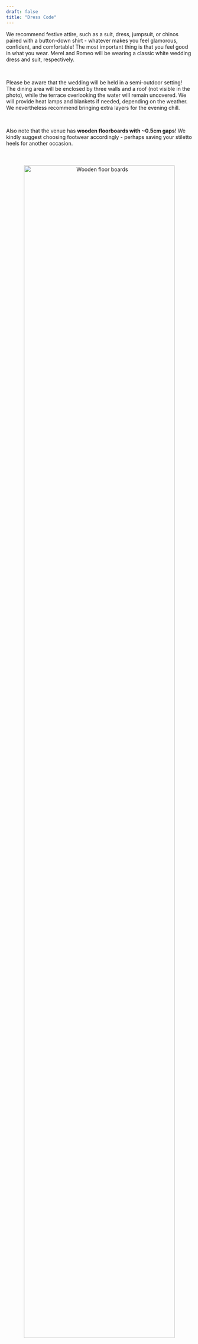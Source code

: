 ```yaml
---
draft: false
title: "Dress Code"
---
```


We recommend festive attire, such as a suit, dress, jumpsuit, or chinos paired with a button-down shirt - whatever makes you feel glamorous, confident, and comfortable! The most important thing is that you feel good in what you wear. Merel and Romeo will be wearing a classic white wedding dress and suit, respectively.

<!-- <div style="text-align: center;"> -->
<!-- <img src="https://images.squarespace-cdn.com/content/v1/65c1d2fa1f637f001c6cda82/2120fbe9-4d2b-49a6-8acb-7a21dd94fd79/dress+code+chart.jpg" alt="Description of the image" width="50%"> -->
<!-- </div> -->

<br>

Please be aware that the wedding will be held in a semi-outdoor setting! The dining area will be enclosed by three walls and a roof (not visible in the photo), while the terrace overlooking the water will remain uncovered. We will provide heat lamps and blankets if needed, depending on the weather. We nevertheless recommend bringing extra layers for the evening chill.

<br>

Also note that the venue has **wooden floorboards with ~0.5cm gaps**! We kindly suggest choosing footwear accordingly - perhaps saving your stiletto heels for another occasion.

<br> 

<div style="text-align: center;margin-top: 20px">
<img src="https://www.seebadenge.ch/wp/wp-content/uploads/2019/03/SeebadEnge_10Catering.jpg" alt="Wooden floor boards" width="90%">
</div>
